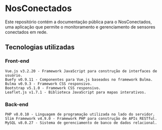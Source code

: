 # NosConectados

Este repositório contém a documentação pública para o NosConectados, uma aplicação que permite o monitoramento e gerenciamento de sensores conectados em rede.

## Tecnologias utilizadas
### Front-end

    Vue.js v3.2.20 - Framework JavaScript para construção de interfaces de usuário.
    Buefy v0.9.11 - Componentes para Vue.js baseados no framework Bulma.
    Bulma v0.9.3 - Framework CSS responsivo.
    Bootstrap v5.1.0 - Framework CSS responsivo.
    Leaflet.js v1.7.1 - Biblioteca JavaScript para mapas interativos.

### Back-end

    PHP v8.0.10 - Linguagem de programação utilizada no lado do servidor.
    Slim Framework v4.9.0 - Framework PHP para construção de APIs RESTful.
    MySQL v8.0.27 - Sistema de gerenciamento de banco de dados relacional.
